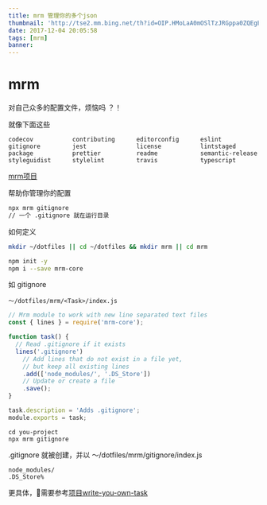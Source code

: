 ```yaml
---
title: mrm 管理你的多个json
thumbnail: 'http://tse2.mm.bing.net/th?id=OIP.HMoLaA0mOSlTzJRGppa0ZQEgEs&pid=15.1'
date: 2017-12-04 20:05:58
tags: [mrm]
banner:
---
```


# mrm

对自己众多的配置文件，烦恼吗 ？！

就像下面这些

``
codecov          
contributing     
editorconfig     
eslint           
gitignore        
jest             
license          
lintstaged       
package          
prettier         
readme           
semantic-release 
styleguidist     
stylelint        
travis           
typescript       
``

[mrm项目](https://github.com/sapegin/mrm#writing-your-own-tasks)

帮助你管理你的配置

``` bash
npx mrm gitignore
// 一个 .gitignore 就在运行目录
```

如何定义

``` bash
mkdir ~/dotfiles || cd ~/dotfiles && mkdir mrm || cd mrm 

npm init -y
npm i --save mrm-core 
```

如 <Task> gitignore

``～/dotfiles/mrm/<Task>/index.js``

``` js
// Mrm module to work with new line separated text files
const { lines } = require('mrm-core');

function task() {
  // Read .gitignore if it exists
  lines('.gitignore')
    // Add lines that do not exist in a file yet,
    // but keep all existing lines
    .add(['node_modules/', '.DS_Store'])
    // Update or create a file
    .save();
}

task.description = 'Adds .gitignore';
module.exports = task;
```

```
cd you-project
npx mrm gitignore
```

.gitignore 就被创建，并以 ～/dotfiles/mrm/gitignore/index.js
```
node_modules/
.DS_Store%
```

更具体，需要参考[项目write-you-own-task](https://github.com/sapegin/mrm#writing-your-own-tasks)
